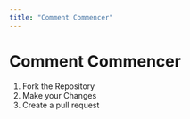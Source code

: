 ```yaml
---
title: "Comment Commencer"
---
```


# Comment Commencer

1. Fork the Repository
2. Make your Changes
3. Create a pull request